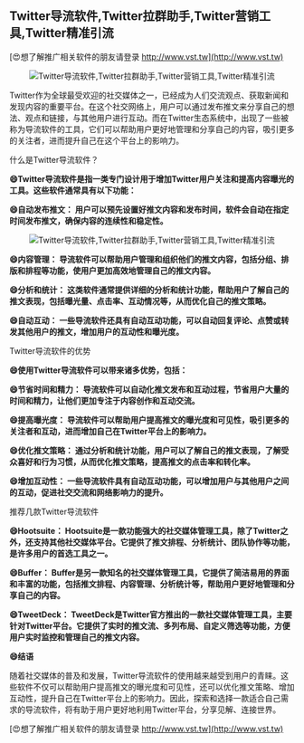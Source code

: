 ## **Twitter导流软件,Twitter拉群助手,Twitter营销工具,Twitter精准引流**

[😍想了解推广相关软件的朋友请登录 http://www.vst.tw](http://www.vst.tw)

 <center><img src="https://vst.tw/MP4/tuiguang/png/0.png" alt="Twitter导流软件,Twitter拉群助手,Twitter营销工具,Twitter精准引流"></center>

Twitter作为全球最受欢迎的社交媒体之一，已经成为人们交流观点、获取新闻和发现内容的重要平台。在这个社交网络上，用户可以通过发布推文来分享自己的想法、观点和链接，与其他用户进行互动。而在Twitter生态系统中，出现了一些被称为导流软件的工具，它们可以帮助用户更好地管理和分享自己的内容，吸引更多的关注者，进而提升自己在这个平台上的影响力。

什么是Twitter导流软件？

**😄Twitter导流软件是指一类专门设计用于增加Twitter用户关注和提高内容曝光的工具。这些软件通常具有以下功能：**

**😄自动发布推文： 用户可以预先设置好推文内容和发布时间，软件会自动在指定时间发布推文，确保内容的连续性和稳定性。**

 <center><img src="https://vst.tw/MP4/tuiguang/png/3.png" alt="Twitter导流软件,Twitter拉群助手,Twitter营销工具,Twitter精准引流"></center>

**😄内容管理： 导流软件可以帮助用户管理和组织他们的推文内容，包括分组、排版和排程等功能，使用户更加高效地管理自己的推文内容。**

**😄分析和统计： 这类软件通常提供详细的分析和统计功能，帮助用户了解自己的推文表现，包括曝光量、点击率、互动情况等，从而优化自己的推文策略。**

**😄自动互动： 一些导流软件还具有自动互动功能，可以自动回复评论、点赞或转发其他用户的推文，增加用户的互动性和曝光度。**

Twitter导流软件的优势

**😄使用Twitter导流软件可以带来诸多优势，包括：**

**😄节省时间和精力： 导流软件可以自动化推文发布和互动过程，节省用户大量的时间和精力，让他们更加专注于内容创作和互动交流。**

**😄提高曝光度： 导流软件可以帮助用户提高推文的曝光度和可见性，吸引更多的关注者和互动，进而增加自己在Twitter平台上的影响力。**

**😄优化推文策略： 通过分析和统计功能，用户可以了解自己的推文表现，了解受众喜好和行为习惯，从而优化推文策略，提高推文的点击率和转化率。**

**😄增加互动性： 一些导流软件具有自动互动功能，可以增加用户与其他用户之间的互动，促进社交交流和网络影响力的提升。**

推荐几款Twitter导流软件

**😄Hootsuite： Hootsuite是一款功能强大的社交媒体管理工具，除了Twitter之外，还支持其他社交媒体平台。它提供了推文排程、分析统计、团队协作等功能，是许多用户的首选工具之一。**

**😄Buffer： Buffer是另一款知名的社交媒体管理工具，它提供了简洁易用的界面和丰富的功能，包括推文排程、内容管理、分析统计等，帮助用户更好地管理和分享自己的内容。**

**😄TweetDeck： TweetDeck是Twitter官方推出的一款社交媒体管理工具，主要针对Twitter平台。它提供了实时的推文流、多列布局、自定义筛选等功能，方便用户实时监控和管理自己的推文内容。**

**😄结语**

随着社交媒体的普及和发展，Twitter导流软件的使用越来越受到用户的青睐。这些软件不仅可以帮助用户提高推文的曝光度和可见性，还可以优化推文策略、增加互动性，提升自己在Twitter平台上的影响力。因此，探索和选择一款适合自己需求的导流软件，将有助于用户更好地利用Twitter平台，分享见解、连接世界。

[😍想了解推广相关软件的朋友请登录 http://www.vst.tw](http://www.vst.tw)




